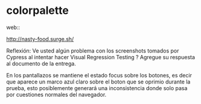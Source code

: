 # colorpalette

web::

http://nasty-food.surge.sh/

Reflexión: Ve usted algún problema con los screenshots tomados por Cypress al intentar hacer Visual Regression Testing ? Agregue su respuesta al documento de la entrega.

En los pantallazos se mantiene el estado focus sobre los botones, es decir que aparece un marco azul claro sobre el boton que se oprimio durante la prueba, esto posiblemente generará una inconsistencia donde solo pasa por cuestiones normales del navegador.
